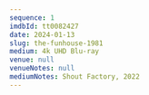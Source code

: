 ```yaml
---
sequence: 1
imdbId: tt0082427
date: 2024-01-13
slug: the-funhouse-1981
medium: 4k UHD Blu-ray
venue: null
venueNotes: null
mediumNotes: Shout Factory, 2022
---
```


